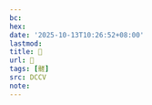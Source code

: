 ```yaml
---
bc:
hex:
date: '2025-10-13T10:26:52+08:00'
lastmod:
title: 􃳲
url: 􃳲
tags: [髊]
src: DCCV
note:
---
```

